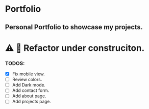 # Portfolio
## Personal Portfolio to showcase my projects.

<!-- https://rodrigogollo.github.io/portfolio/ -->

# :warning: :construction: Refactor under construciton. 

### TODOS:
- [x] Fix mobile view.
- [ ] Review colors.
- [ ] Add Dark mode.
- [ ] Add contact form.
- [ ] Add about page.
- [ ] Add projects page.
